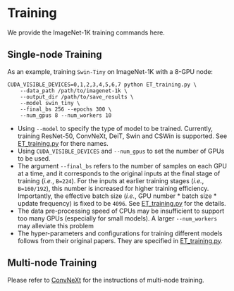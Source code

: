 # Training

We provide the ImageNet-1K training commands here.

## Single-node Training
As an example, training `Swin-Tiny` on ImageNet-1K with a 8-GPU node:
```
CUDA_VISIBLE_DEVICES=0,1,2,3,4,5,6,7 python ET_training.py \
    --data_path /path/to/imagenet-1k \
    --output_dir /path/to/save_results \
    --model swin_tiny \
    --final_bs 256 --epochs 300 \
    --num_gpus 8 --num_workers 10
```

- Using `--model` to specify the type of model to be trained. Currently, training ResNet-50, ConvNeXt, DeiT, Swin and CSWin is supported. See [ET_training.py](ET_training.py) for there names.
- Using `CUDA_VISIBLE_DEVICES` and `--num_gpus` to set the number of GPUs to be used. 
- The argument `--final_bs` refers to the number of samples on each GPU at a time, and it corresponds to the original inputs at the final stage of training (*i.e.*, `B=224`). For the inputs at earlier training stages (*i.e.*, `B=160/192`), this number is increased for higher training efficiency. Importantly, the effective batch size (*i.e.*, GPU number * batch size * update frequency) is fixed to be `4096`. See [ET_training.py](ET_training.py) for the details.
- The data pre-processing speed of CPUs may be insufficient to support too many GPUs (especially for small models). A larger `--num_workers` may alleviate this problem
- The hyper-parameters and configurations for training different models follows from their original papers. They are specified in [ET_training.py](ET_training.py).



## Multi-node Training
Please refer to [ConvNeXt](https://github.com/facebookresearch/ConvNeXt/blob/main/TRAINING.md) for the instructions of multi-node training.